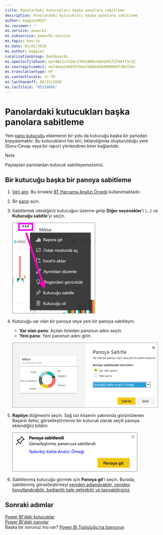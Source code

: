```yaml
---
title: Panolardaki kutucukları başka panolara sabitleme
description: Panolardaki kutucukları başka panolara sabitleme
author: maggiesMSFT
ms.reviewer: ''
ms.service: powerbi
ms.subservice: powerbi-service
ms.topic: how-to
ms.date: 03/01/2018
ms.author: maggies
LocalizationGroup: Dashboards
ms.openlocfilehash: baf48e1cfa2bc37652880c9ab4201f2f49ff3c32
ms.sourcegitcommit: eef4eee24695570ae3186b4d8d99660df16bf54c
ms.translationtype: HT
ms.contentlocale: tr-TR
ms.lasthandoff: 06/23/2020
ms.locfileid: "85218666"
---
```

# <a name="pin-a-tile-from-one-dashboard-to-another-dashboard"></a>Panolardaki kutucukları başka panolara sabitleme
Yeni [pano kutucuğu](../consumer/end-user-tiles.md) eklemenin bir yolu da kutucuğu başka bir panodan kopyalamaktır. Bu kutucukların her biri, tıklandığında oluşturulduğu yere (Soru-Cevap veya bir rapor) yönlendiren birer bağlantıdır. 

> [!NOTE]
> Paylaşılan panolardan kutucuk sabitleyemezsiniz.

## <a name="pin-a-tile-to-another-dashboard"></a>Bir kutucuğu başka bir panoya sabitleme
1. [Veri alın](../connect-data/service-get-data.md). Bu örnekte [BT Harcama Analizi Örneği](sample-it-spend.md) kullanılmaktadır.
2. Bir [pano](../consumer/end-user-dashboards.md) açın.
3. Sabitlemek istediğiniz kutucuğun üzerine gelip **Diğer seçenekler**’i (...) ve **Kutucuğu sabitle**’yi seçin.  
   
   ![üç nokta menüsü](media/service-pin-tile-to-another-dashboard/power-bi-pin-another-dash.png)
4. Kutucuğu var olan bir panoya veya yeni bir panoya sabitleyin. 
   
   * **Var olan pano**: Açılan listeden panonun adını seçin.
   * **Yeni pano**: Yeni panonun adını girin.
   
   ![Panoya Sabitle iletişim kutusu](media/service-pin-tile-to-another-dashboard/pbi_pintoanotherdash.png)
5. **Raptiye** düğmesini seçin.
   Sağ üst köşenin yakınında görüntülenen Başarılı iletisi, görselleştirmenin bir kutucuk olarak seçili panoya eklendiğini bildirir.
   
   ![Panoya sabitlendi penceresi](media/service-pin-tile-to-another-dashboard/power-bi-pin-success.png)
6. Sabitlenmiş kutucuğu görmek için **Panoya git**'i seçin. Burada, sabitlenmiş görselleştirmeyi [yeniden adlandırabilir, yeniden boyutlandırabilir, bağlantılı hale getirebilir ve taşıyabilirsiniz](service-dashboard-edit-tile.md).

## <a name="next-steps"></a>Sonraki adımlar
[Power BI'daki kutucuklar](../consumer/end-user-tiles.md)  
[Power BI'daki panolar](../consumer/end-user-dashboards.md)  
Başka bir sorunuz mu var? [Power BI Topluluğu'na başvurun](https://community.powerbi.com/)
